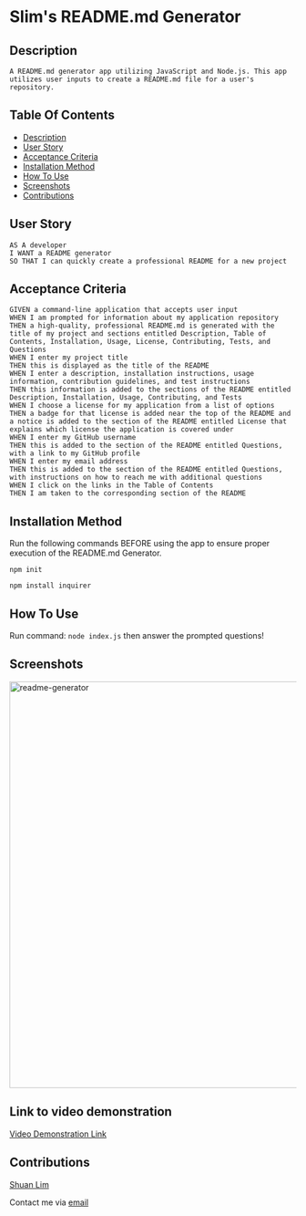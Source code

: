 # Slim's README.md Generator

## Description

```
A README.md generator app utilizing JavaScript and Node.js. This app utilizes user inputs to create a README.md file for a user's repository.
```

## Table Of Contents

- [Description](#description)
- [User Story](#user-story)
- [Acceptance Criteria](#acceptance-criteria)
- [Installation Method](#installation-method)
- [How To Use](#how-to-use)
- [Screenshots](#screenshots)
- [Contributions](#contributions)

## User Story

```
AS A developer
I WANT a README generator
SO THAT I can quickly create a professional README for a new project
```

## Acceptance Criteria

```
GIVEN a command-line application that accepts user input
WHEN I am prompted for information about my application repository
THEN a high-quality, professional README.md is generated with the title of my project and sections entitled Description, Table of Contents, Installation, Usage, License, Contributing, Tests, and Questions
WHEN I enter my project title
THEN this is displayed as the title of the README
WHEN I enter a description, installation instructions, usage information, contribution guidelines, and test instructions
THEN this information is added to the sections of the README entitled Description, Installation, Usage, Contributing, and Tests
WHEN I choose a license for my application from a list of options
THEN a badge for that license is added near the top of the README and a notice is added to the section of the README entitled License that explains which license the application is covered under
WHEN I enter my GitHub username
THEN this is added to the section of the README entitled Questions, with a link to my GitHub profile
WHEN I enter my email address
THEN this is added to the section of the README entitled Questions, with instructions on how to reach me with additional questions
WHEN I click on the links in the Table of Contents
THEN I am taken to the corresponding section of the README
```

## Installation Method

Run the following commands BEFORE using the app to ensure proper execution of the README.md Generator.

`npm init`

`npm install inquirer`

## How To Use

Run command:
`node index.js`
then answer the prompted questions!

## Screenshots

<img width="713" alt="readme-generator" src="https://user-images.githubusercontent.com/79289373/162867074-47940ba4-9d7a-49d0-8ed7-4f8dc221886f.png">

## Link to video demonstration

<a href=https://drive.google.com/file/d/1ElWFjurqQK_EwpYSh7DTIri2GRvSFvDB/view>Video Demonstration Link</a>

## Contributions

<a href='https://github.com/ShuanLim'>Shuan Lim</a>

Contact me via <a href='shuanmlim@gmail.com'>email</a>
